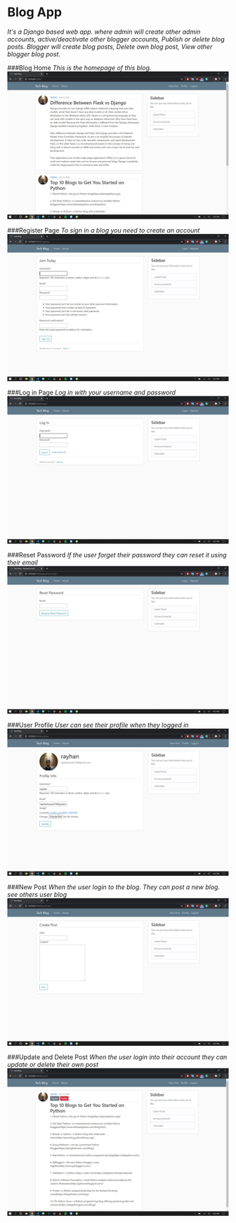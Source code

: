 # Blog App

*It's a Django based web app. where admin will create other admin accounts, active/deactivate other blogger accounts, Publish or delete blog posts. Blogger will create blog posts, Delete own blog post, View other blogger blog post.*

###Blog Home
*This is the homepage of this blog.*
![home](https://raw.githubusercontent.com/rayhanhossen/blog-app-with-django/master/Screenshot/Home.JPG)

###Register Page
*To sign in a blog you need to create an account*
![register](https://raw.githubusercontent.com/rayhanhossen/blog-app-with-django/master/Screenshot/register.JPG)

###Log in Page
*Log in with your username and password*
![log-in](https://raw.githubusercontent.com/rayhanhossen/blog-app-with-django/master/Screenshot/log-in.JPG)

###Reset Password
*If the user forget their password they can reset it using their email*
![reset_password](https://raw.githubusercontent.com/rayhanhossen/blog-app-with-django/master/Screenshot/reset_password.JPG)

###User Profile
*User can see their profile when they logged in*
![profile](https://raw.githubusercontent.com/rayhanhossen/blog-app-with-django/master/Screenshot/profile.JPG)

###New Post
*When the user login to the blog. They can post a new blog. see others user blog*
![new-post](https://raw.githubusercontent.com/rayhanhossen/blog-app-with-django/master/Screenshot/new-post.JPG)


###Update and Delete Post
*When the user login into their account they can update or delete their own post*
![update_and_delete_post](https://raw.githubusercontent.com/rayhanhossen/blog-app-with-django/master/Screenshot/update_and_delete_post.JPG)

